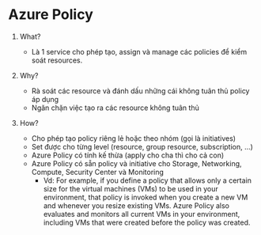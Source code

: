 # Azure Policy

1. What?
    - Là 1 service cho phép tạo, assign và manage các policies để kiểm soát resources.

2. Why?
    - Rà soát các resource và đánh dấu những cái không tuân thủ policy áp dụng
    - Ngăn chặn việc tạo ra các resource không tuân thủ
    
3. How?
    - Cho phép tạo policy riêng lẻ hoặc theo nhóm (gọi là initiatives)
    - Set được cho từng level (resource, group resource, subscription, …)
    - Azure Policy có tính kế thừa (apply cho cha thì cho cả con)
    - Azure Policy có sẵn policy và initiative cho Storage, Networking, Compute, Security Center và Monitoring
        - Vd: For example, if you define a policy that allows only a certain size for the virtual machines (VMs) to be used in your environment, that policy is invoked when you create a new VM and whenever you resize existing VMs. Azure Policy also evaluates and monitors all current VMs in your environment, including VMs that were created before the policy was created.